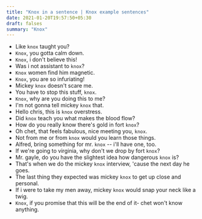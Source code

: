 ```yaml
---
title: "Knox in a sentence | Knox example sentences"
date: 2021-01-20T19:57:50+05:30
draft: falses
summary: "Knox"
---
```

- Like `knox` taught you?
- `Knox`, you gotta calm down.
- `Knox`, i don't believe this!
- Was i not assistant to `knox`?
- `Knox` women find him magnetic.
- `Knox`, you are so infuriating!
- Mickey `knox` doesn't scare me.
- You have to stop this stuff, `knox`.
- `Knox`, why are you doing this to me?
- I'm not gonna tell mickey `knox` that.
- Hello chris, this is `knox` overstress.
- Did `knox` teach you what makes the blood flow?
- How do you really know there's gold in fort `knox`?
- Oh chet, that feels fabulous, nice meeting you, `knox`.
- Not from me or from `knox` would you learn those things.
- Alfred, bring something for mr. `knox` -- i'll have one, too.
- If we're going to virginia, why don't we drop by fort `knox`?
- Mr. gayle, do you have the slightest idea how dangerous `knox` is?
- That's when we do the mickey `knox` interview, 'cause the next day he goes.
- The last thing they expected was mickey `knox` to get up close and personal.
- If i were to take my men away, mickey `knox` would snap your neck like a twig.
- `Knox`, if you promise that this will be the end of it- chet won't know anything.
                 
